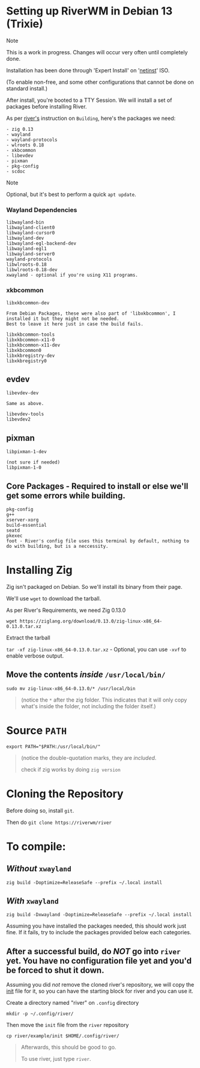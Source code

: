 # Setting up RiverWM in Debian 13 (Trixie)

> [!NOTE]
> This is a work in progress. Changes will occur very often until completely done.
> 
> Installation has been done through 'Expert Install' on '[netinst](https://cdimage.debian.org/debian-cd/current/amd64/iso-cd/debian-13.1.0-amd64-netinst.iso)' ISO.

(To enable non-free, and some other configurations that cannot be done on standard install.)

After install, you're booted to a TTY Session. We will install a set of packages before installing River.

As per [river's](https://github.com/riverwm/river) instruction on `Building`, here's the packages we need:
```
- zig 0.13
- wayland
- wayland-protocols
- wlroots 0.18
- xkbcommon
- libevdev
- pixman
- pkg-config
- scdoc
```

> [!NOTE]
> Optional, but it's best to perform a quick `apt update`.

### Wayland Dependencies
```
libwayland-bin
libwayland-client0
libwayland-cursor0
libwayland-dev
libwayland-egl-backend-dev
libwayland-egl1
libwayland-server0
wayland-protocols
libwlroots-0.18
libwlroots-0.18-dev
xwayland - optional if you're using X11 programs.
```

### xkbcommon
```
libxkbcommon-dev

From Debian Packages, these were also part of 'libxkbcommon', I installed it but they might not be needed.
Best to leave it here just in case the build fails.

libxkbcommon-tools
libxkbcommon-x11-0
libxkbcommon-x11-dev
libxkbcommon0
libxkbregistry-dev
libxkbregistry0
```

## evdev
```
libevdev-dev

Same as above.

libevdev-tools
libevdev2
```

## pixman
```
libpixman-1-dev

(not sure if needed)
libpixman-1-0
```

## Core Packages - Required to install or else we'll get some errors while building.
```
pkg-config
g++ 
xserver-xorg
build-essential
seatd
pkexec
foot - River's config file uses this terminal by default, nothing to do with building, but is a neccessity.
```

# Installing Zig

Zig isn't packaged on Debian. So we'll install its binary from their page.

We'll use `wget` to download the tarball.

As per River's Requirements, we need Zig 0.13.0

`wget https://ziglang.org/download/0.13.0/zig-linux-x86_64-0.13.0.tar.xz`

Extract the tarball

`tar -xf zig-linux-x86_64-0.13.0.tar.xz` - Optional, you can use `-xvf` to enable verbose output.

## Move the contents *inside* `/usr/local/bin/`

`sudo mv zig-linux-x86_64-0.13.0/* /usr/local/bin` 

> (notice the `*` after the zig folder. This indicates that it will only copy what's inside the folder, not including the folder itself.)

# Source `PATH` 
`export PATH="$PATH:/usr/local/bin/"`

> (notice the double-quotation marks, they are *included*.
> 
> check if zig works by doing `zig version`

# Cloning the Repository

Before doing so, install `git`.

Then do `git clone https://riverwm/river`

# To compile:

## *Without* `xwayland`

`zig build -Doptimize=ReleaseSafe --prefix ~/.local install`

## *With* `xwayland`

`zig build -Dxwayland -Doptimize=ReleaseSafe --prefix ~/.local install`

Assuming you have installed the packages needed, this should work just fine. If it fails, try to include the packages provided below each categories.

## After a successful build, do ***NOT*** go into `river` yet. You have no configuration file yet and you'd be forced to shut it down.

Assuming you did *not* remove the cloned river's repository, we will copy the [init](https://github.com/riverwm/river/blob/master/example/init) file for it, so you can have the starting block for river and you can use it.

Create a directory named "river" on `.config` directory

`mkdir -p ~/.config/river/`

Then move the `init` file from the `river` repository

`cp river/example/init $HOME/.config/river/`

> Afterwards, this should be good to go.
>
> To use river, just type `river`.



